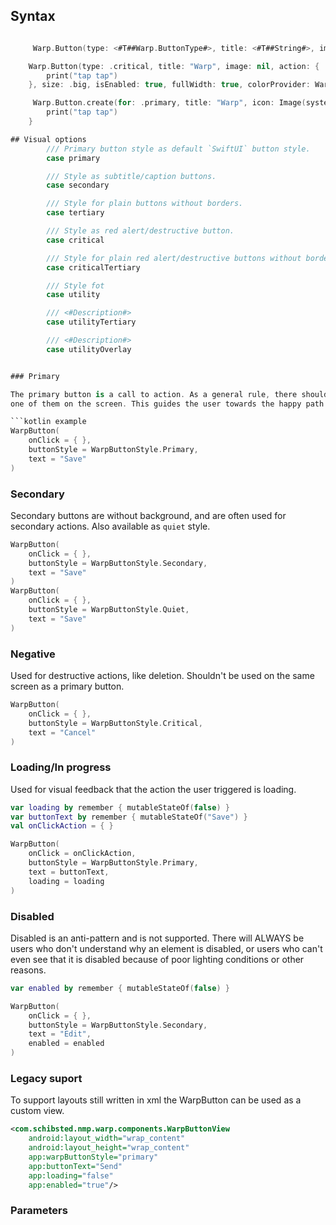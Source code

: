 

## Syntax

```swift example

     Warp.Button(type: <#T##Warp.ButtonType#>, title: <#T##String#>, imageSystemName: <#T##String?#>, action: <#T##() -> Void#>, size: <#T##Warp.ButtonSize#>, isEnabled: <#T##Bool#>, fullWidth: <#T##Bool#>, colorProvider: <#T##ColorProvider#>)

    Warp.Button(type: .critical, title: "Warp", image: nil, action: {
        print("tap tap")
    }, size: .big, isEnabled: true, fullWidth: true, colorProvider: Warp.Config.colorProvider)

     Warp.Button.create(for: .primary, title: "Warp", icon: Image(systemName: "plus")) {
        print("tap tap")
    }

## Visual options
        /// Primary button style as default `SwiftUI` button style.
        case primary

        /// Style as subtitle/caption buttons.
        case secondary

        /// Style for plain buttons without borders.
        case tertiary

        /// Style as red alert/destructive button.
        case critical

        /// Style for plain red alert/destructive buttons without borders.
        case criticalTertiary

        /// Style fot 
        case utility

        /// <#Description#>
        case utilityTertiary

        /// <#Description#>
        case utilityOverlay


### Primary

The primary button is a call to action. As a general rule, there should only be
one of them on the screen. This guides the user towards the happy path.

```kotlin example
WarpButton(
    onClick = { }, 
    buttonStyle = WarpButtonStyle.Primary, 
    text = "Save"
)
```

### Secondary

Secondary buttons are without background, and are often used for secondary actions. Also available as `quiet` style.

```kotlin example
WarpButton(
    onClick = { }, 
    buttonStyle = WarpButtonStyle.Secondary, 
    text = "Save"
)
WarpButton(
    onClick = { }, 
    buttonStyle = WarpButtonStyle.Quiet, 
    text = "Save"
)
```

### Negative

Used for destructive actions, like deletion. Shouldn't be used on the same
screen as a primary button.

```kotlin example
WarpButton(
    onClick = { }, 
    buttonStyle = WarpButtonStyle.Critical, 
    text = "Cancel"
)
```

### Loading/In progress

Used for visual feedback that the action the user triggered is loading.

```kotlin example
var loading by remember { mutableStateOf(false) }
var buttonText by remember { mutableStateOf("Save") }
val onClickAction = { }

WarpButton(
    onClick = onClickAction, 
    buttonStyle = WarpButtonStyle.Primary, 
    text = buttonText,
    loading = loading
)
```

### Disabled

Disabled is an anti-pattern and is not supported. There will ALWAYS be users who
don't understand why an element is disabled, or users who can't even see that it
is disabled because of poor lighting conditions or other reasons.

```kotlin example
var enabled by remember { mutableStateOf(false) }

WarpButton(
    onClick = { }, 
    buttonStyle = WarpButtonStyle.Secondary, 
    text = "Edit",
    enabled = enabled
)
```

### Legacy suport
To support layouts still written in xml the WarpButton can be used as a custom view.

```xml example
<com.schibsted.nmp.warp.components.WarpButtonView
    android:layout_width="wrap_content"
    android:layout_height="wrap_content"
    app:warpButtonStyle="primary"
    app:buttonText="Send"
    app:loading="false"
    app:enabled="true"/>
```

### Parameters

<api-table type=android component="Button" />

